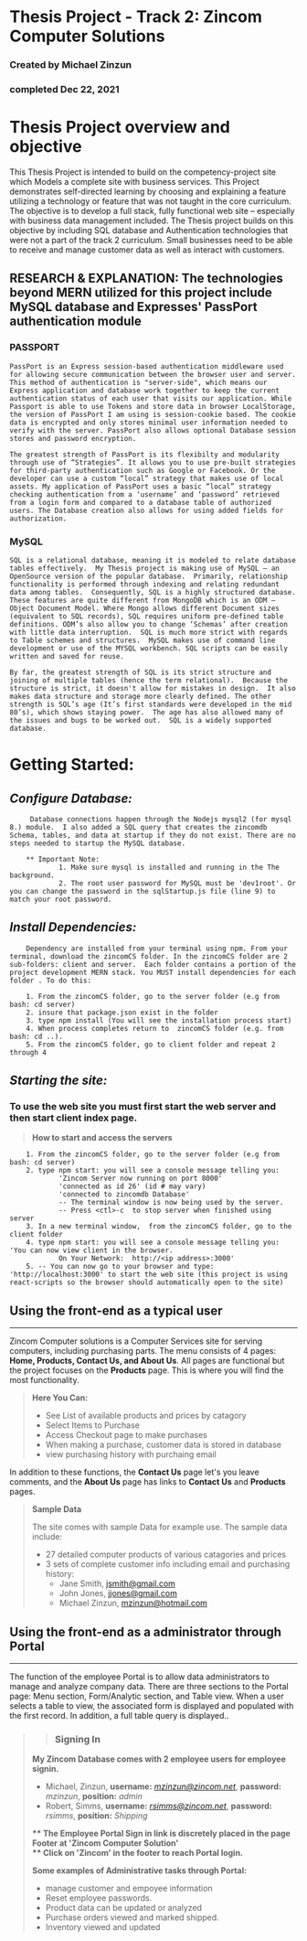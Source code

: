# Thesis Project - Track 2: Zincom Computer Solutions
### Created by Michael Zinzun
### completed Dec 22, 2021

# Thesis Project overview and objective
This Thesis Project is intended to build on the competency-project site which Models a complete site with business services. This Project demonstrates self-directed learning by choosing and explaining a feature utilizing a technology or feature that was not taught in the core curriculum. The objective is to develop a full stack, fully functional web site – especially with business data management included. The Thesis project builds on this objective by including SQL database and Authentication technologies that were not a part of the track 2 curriculum. Small businesses need to be able to receive and manage customer data as well as interact with customers. 

## RESEARCH & EXPLANATION: The technologies beyond MERN utilized for this project include MySQL database and Expresses' PassPort authentication module
### <b>PASSPORT</b>

    PassPort is an Express session-based authentication middleware used for allowing secure communication between the browser user and server. This method of authentication is "server-side", which means our Express application and database work together to keep the current authentication status of each user that visits our application. While Passport is able to use Tokens and store data in browser LocalStorage, the version of PassPort I am using is session-cookie based. The cookie data is encrypted and only stores minimal user information needed to verify with the server. PassPort also allows optional Database session stores and password encryption. 

    The greatest strength of PassPort is its flexibilty and modularity through use of “Strategies”. It allows you to use pre-built strategies for third-party authentication such as Google or Facebook. Or the developer can use a custom “local” strategy that makes use of local assets. My application of PassPort uses a basic “local” strategy checking authentication from a ‘username’ and ‘password’ retrieved from a login form and compared to a database table of authorized users. The Database creation also allows for using added fields for authorization.

### <b>MySQL</b>

	SQL is a relational database, meaning it is modeled to relate database tables effectively.  My Thesis project is making use of MySQL – an OpenSource version of the popular database.  Primarily, relationship functionality is performed through indexing and relating redundant data among tables.  Consequently, SQL is a highly structured database. These features are quite different from MongoDB which is an ODM – Object Document Model. Where Mongo allows different Document sizes (equivalent to SQL records), SQL requires uniform pre-defined table definitions. ODM’s also allow you to change ‘Schemas’ after creation with little data interruption.  SQL is much more strict with regards to Table schemes and structures.  MySQL makes use of command line development or use of the MYSQL workbench. SQL scripts can be easily written and saved for reuse.

	By far, the greatest strength of SQL is its strict structure and joining of multiple tables (hence the term relational).  Because the structure is strict, it doesn't allow for mistakes in design.  It also makes data structure and storage more clearly defined. The other strength is SQL’s age (It’s first standards were developed in the mid 80’s), which shows staying power.  The age has also allowed many of the issues and bugs to be worked out.  SQL is a widely supported database. 


# Getting Started:
## <em>Configure Database:</em>
         Database connections happen through the Nodejs mysql2 (for mysql 8.) module.  I also added a SQL query that creates the zincomdb Schema, tables, and data at startup if they do not exist. There are no steps needed to startup the MySQL database.

        ** Important Note: 
                1. Make sure mysql is installed and running in the The background.
                2. The root user password for MySQL must be 'dev1root'. Or you can change the password in the sqlStartup.js file (line 9) to match your root password.

## <em>Install Dependencies:</em>
        Dependency are installed from your terminal using npm. From your terminal, download the zincomCS folder. In the zincomCS folder are 2 sub-folders: client and server.  Each folder contains a portion of the project development MERN stack. You MUST install dependencies for each folder . To do this: 

        1. From the zincomCS folder, go to the server folder (e.g from bash: cd server) 
        2. insure that package.json exist in the folder
        3. type npm install (You will see the installation process start)
        4. When process completes return to  zincomCS folder (e.g. from bash: cd ..).
        5. From the zincomCS folder, go to client folder and repeat 2 through 4

##  <em>Starting the site:</em>
### To use the web site you must first start the web server and then start client index page. 
> <b>How to start and access the servers</b><br>

        1. From the zincomCS folder, go to the server folder (e.g from bash: cd server) 
        2. type npm start: you will see a console message telling you:
                'Zincom Server now running on port 8000'
                'connected as id 26' (id # may vary)
                'connected to zincomdb Database'
                -- The terminal window is now being used by the server.
                -- Press <ctl>-c  to stop server when finished using server
        3. In a new terminal window,  from the zincomCS folder, go to the client folder 
        4. type npm start: you will see a console message telling you: 'You can now view client in the browser.
                On Your Network:  http://<ip address>:3000' 
        5. -- You can now go to your browser and type: 'http://localhost:3000' to start the web site (this project is using react-scripts so the browser should automatically open to the site)

## Using the front-end as a typical user

***

Zincom Computer solutions is a Computer Services site for serving computers, including purchasing parts.  The menu consists of 4 pages: <b>Home, Products, Contact Us, and About Us</b>.  All pages are functional but the project focuses on the <b>Products</b> page.  This is where you will find the most functionality.  <br><p>

><b>Here You Can:</b>
>- See List of available products and prices by catagory
>- Select Items to Purchase
>- Access Checkout page to make purchases
>- When making a purchase, customer data is stored in database
>- view purchasing history with purchaing email

<p>In addition to these functions, the <b>Contact Us</b> page let's you leave comments, and the <b>About Us</b> page has links to <b>Contact Us</b> and <b>Products</b> pages.</p>

><b>Sample Data</b>
><p>The site comes with sample Data for example use. The sample data include:<p>
> 
>- 27 detailed computer products of various catagories and prices
>- 3 sets of complete customer info including email and purchasing history:
>   - Jane Smith,  jsmith@gmail.com
>   - John Jones, jjones@gmail.com
>   - Michael Zinzun, mzinzun@hotmail.com

## Using the front-end as a administrator through Portal

***

The function of the employee Portal is to allow data administrators to manage and analyze company data.  There are three sections to the Portal page: Menu section, Form/Analytic section, and Table view.  When a user selects a table to view, the associated form is displayed and populated with the first record.  In addition, a full table query is displayed..

>> ### <b>Signing In</b>
> 
>  <b>My Zincom Database comes with 2 employee users for employee signin.</b>
> - Michael, Zinzun, <b>username:</b> <em>mzinzun@zincom.net</em>,  <b>password:</b> <em>mzinzun</em>, <b>position:</b>  <em>admin</em>
> - Robert, Simms, <b>username:</b> <em>rsimms@zincom.net</em>, <b>password:</b> <em>rsimms</em>,  <b>position:</b> <em>Shipping</em>
>
> <b> ** The Employee Portal Sign in link is discretely placed in the page Footer at 'Zincom Computer Solution' </b><br>
> <b> **  Click on 'Zincom' in the footer to reach Portal login. </b>
>
> <b>Some examples of Administrative tasks through Portal:</b>
>- manage customer and empoyee information
>- Reset employee passwords.
>- Product data can be updated or analyzed
>- Purchase orders viewed and marked shipped.      
>- Inventory viewed and updated
> 
> 


